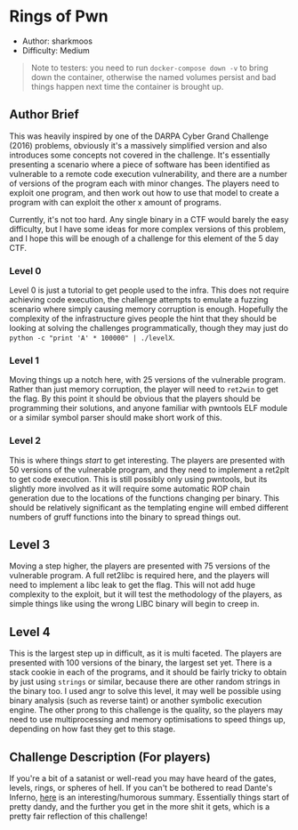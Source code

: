 # Rings of Pwn

- Author: sharkmoos
- Difficulty: Medium 

> Note to testers: you need to run `docker-compose down -v` to bring down the container, otherwise the 
> named volumes persist and bad things happen next time the container is brought up.


## Author Brief

This was heavily inspired by one of the DARPA Cyber Grand Challenge (2016) problems, obviously it's a massively simplified
version and also introduces some concepts not covered in the challenge. It's essentially presenting a 
scenario where a piece of software has been identified as vulnerable to a remote code execution vulnerability, and
there are a number of versions of the program each with minor changes. The players need to exploit one program, and then
work out how to use that model to create a program with can exploit the other x amount of programs.

Currently, it's not too hard. Any single binary in a CTF would barely the easy difficulty, but I have some ideas for more
complex versions of this problem, and I hope this will be enough of a challenge for this element of the 5 day CTF.

### Level 0 

Level 0 is just a tutorial to get people used to the infra. This does not require achieving code execution, 
the challenge attempts to emulate a fuzzing scenario where simply causing memory corruption is enough. 
Hopefully the complexity of the infrastructure gives people the hint that they should be looking at solving the challenges
programmatically, though they may just do `python -c "print 'A' * 100000" | ./levelX`.

### Level 1

Moving things up a notch here, with 25 versions of the vulnerable program. Rather than just memory corruption, the 
player will need to `ret2win` to get the flag. By this point it should be obvious that the players should be programming
their solutions, and anyone familiar with pwntools ELF module or a similar symbol parser should make short work of this.

### Level 2

This is where things *start* to get interesting. The players are presented with 50 versions of the vulnerable program, 
and they need to implement a ret2plt to get code execution. This is still possibly only using pwntools, but its 
slightly more involved as it will require some automatic ROP chain generation due to the locations of the 
functions changing per binary. This should be relatively significant as the templating engine will embed different
numbers of gruff functions into the binary to spread things out.

## Level 3

Moving a step higher, the players are presented with 75 versions of the vulnerable program. A full ret2libc is required
here, and the players will need to implement a libc leak to get the flag. This will not add huge complexity to the exploit,
but it will test the methodology of the players, as simple things like using the wrong LIBC binary will begin to creep in.

## Level 4

This is the largest step up in difficult, as it is multi faceted. The players are presented with 100 versions of the
binary, the largest set yet. There is a stack cookie in each of the programs, and it should be fairly tricky to obtain
by just using `strings` or similar, because there are other random strings in the binary too. I used angr to solve this
level, it may well be possible using binary analysis (such as reverse taint) or another symbolic execution engine. The other
prong to this challenge is the quality, so the players may need to use multiprocessing and memory optimisations to speed
things up, depending on how fast they get to this stage.

[//]: # (## Level 5)

[//]: # ()
[//]: # (Level 4 was easy enough? Well, try it again but without any symbols in the binary.)


## Challenge Description (For players)

If you're a bit of a satanist or well-read you may have heard of the gates, levels, rings, or spheres of hell. If you
can't be bothered to read Dante's Inferno, [here](https://www.penguinrandomhouse.com/articles/a-visitors-guide-to-dantes-nine-circles-of-hell/)
is an interesting/humorous summary. Essentially things start of pretty dandy, and the further you get in the more shit it
gets, which is a pretty fair reflection of this challenge!

